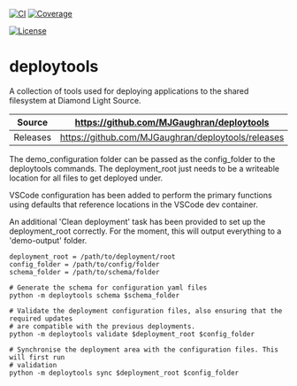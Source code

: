 [![CI](https://github.com/MJGaughran/deploytools/actions/workflows/ci.yml/badge.svg)](https://github.com/MJGaughran/deploytools/actions/workflows/ci.yml)
[![Coverage](https://codecov.io/gh/MJGaughran/deploytools/branch/main/graph/badge.svg)](https://codecov.io/gh/MJGaughran/deploytools)

[![License](https://img.shields.io/badge/License-Apache%202.0-blue.svg)](https://opensource.org/licenses/Apache-2.0)

# deploytools

A collection of tools used for deploying applications to the shared filesystem at
Diamond Light Source.

Source          | <https://github.com/MJGaughran/deploytools>
:---:           | :---:
Releases        | <https://github.com/MJGaughran/deploytools/releases>

The demo_configuration folder can be passed as the config_folder to the deploytools
commands. The deployment_root just needs to be a writeable location for all files to get
deployed under.

VSCode configuration has been added to perform the primary functions using defaults that
reference locations in the VSCode dev container.

An additional 'Clean deployment' task has been provided to set up the deployment_root
correctly. For the moment, this will output everything to a 'demo-output' folder.

```
deployment_root = /path/to/deployment/root
config_folder = /path/to/config/folder
schema_folder = /path/to/schema/folder

# Generate the schema for configuration yaml files
python -m deploytools schema $schema_folder

# Validate the deployment configuration files, also ensuring that the required updates
# are compatible with the previous deployments.
python -m deploytools validate $deployment_root $config_folder

# Synchronise the deployment area with the configuration files. This will first run
# validation
python -m deploytools sync $deployment_root $config_folder

```
